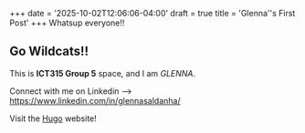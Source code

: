 +++
date = '2025-10-02T12:06:06-04:00'
draft = true
title = 'Glenna''s First Post'
+++
Whatsup everyone!!

## Go Wildcats!!

 This is **ICT315 Group 5** space, and I am *GLENNA*.

 Connect with me on Linkedin --> https://www.linkedin.com/in/glennasaldanha/

Visit the [Hugo](https://gohugo.io) website!